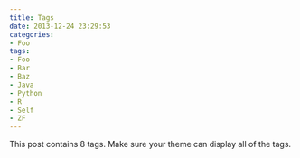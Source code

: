 ```yaml
---
title: Tags
date: 2013-12-24 23:29:53
categories:
- Foo
tags:
- Foo
- Bar
- Baz
- Java
- Python
- R
- Self
- ZF
---
```


This post contains 8 tags. Make sure your theme can display all of the tags.
